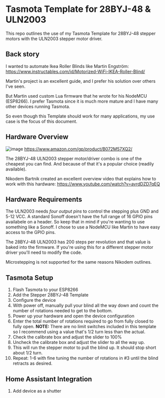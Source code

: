 # Tasmota Template for 28BYJ-48 & ULN2003

This repo outlines the use of my Tasmota Template for 28BYJ-48 stepper motors with the ULN2003 stepper motor driver.

## Back story

I wanted to automate Ikea Roller Blinds like Martin Engström:
https://www.instructables.com/id/Motorized-WiFi-IKEA-Roller-Blind/

Martin's project is an excellent guide, and I prefer his solution over others I've seen. 

But Martin used custom Lua firmware that he wrote for his NodeMCU (ESP8266). I prefer Tasmota since it is much more mature and I have 
many other devices running Tasmota.

So even though this Template should work for many applications, my use case is the focus of this document.

## Hardware Overview

![image](https://images-na.ssl-images-amazon.com/images/I/7115Yl4jXQL._SL1001_.jpg)
https://www.amazon.com/gp/product/B072M57XQ2/

The 28BYJ-48 ULN2003 stepper motor/driver combo is one of the cheapest you can find. And because of that it's a popular choice 
(readily available).

Nikodem Bartnik created an excellent overview video that explains how to work with this hardware:
https://www.youtube.com/watch?v=avrdDZD7qEQ

## Hardware Requirements

The ULN2003 needs *four output pins* to control the stepping plus GND and 5-12 VCC. A standard Sonoff doesn't have the full range of 
16 GPIO pins availabele on a header. So keep that in mind if you're wanting to use something like a Sonoff. I chose to use a NodeMCU 
like Martin to have easy access to the GPIO pins.

The 28BYJ-48 ULN2003 has 200 steps per revolution and that value is baked into the firmware. If you're using this for a different stepper
motor driver you'll need to modify the code.

Microstepping is not supported for the same reasons Nikodem outlines.

## Tasmota Setup

 1. Flash Tasmota to your ESP8266
 2. Add the Stepper 28BYJ-48 Template
 3. Configure the device
   1. With power off, manually pull your blind all the way down and count the number of rotations needed to get to the bottom.
   2. Power up your hardware and open the device configuration
   3. Enter the total number of rotations required to go from fully closed to fully open. **NOTE:** There are no limit switches included in this template so I recommend using a value that's 1/2 turn less than the actual.
   4. Check the calibrate box and adjust the slider to 100%
   5. Uncheck the calibrate box and adjust the slider to all the way up.
   6. This will run the stepper motor to pull the blind up. It should stop short about 1/2 turn.
   7. Repeat: 1-6 with fine tuning the number of rotations in #3 until the blind retracts as desired.
 
## Home Assistant Integration

 1. Add device as a shutter


